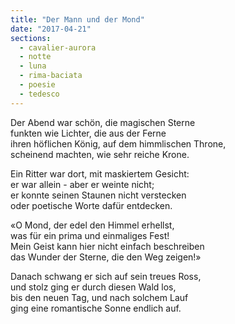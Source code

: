 ```yaml
---
title: "Der Mann und der Mond"
date: "2017-04-21"
sections:
  - cavalier-aurora
  - notte
  - luna
  - rima-baciata
  - poesie
  - tedesco
---
```


Der Abend war schön, die magischen Sterne\
funkten wie Lichter, die aus der Ferne\
ihren höflichen König, auf dem himmlischen Throne,\
scheinend machten, wie sehr reiche Krone.

Ein Ritter war dort, mit maskiertem Gesicht:\
er war allein - aber er weinte nicht;\
er konnte seinen Staunen nicht verstecken\
oder poetische Worte dafür entdecken.

«O Mond, der edel den Himmel erhellst,\
was für ein prima und einmaliges Fest!\
Mein Geist kann hier nicht einfach beschreiben\
das Wunder der Sterne, die den Weg zeigen!»

Danach schwang er sich auf sein treues Ross,\
und stolz ging er durch diesen Wald los,\
bis den neuen Tag, und nach solchem Lauf\
ging eine romantische Sonne endlich auf.

